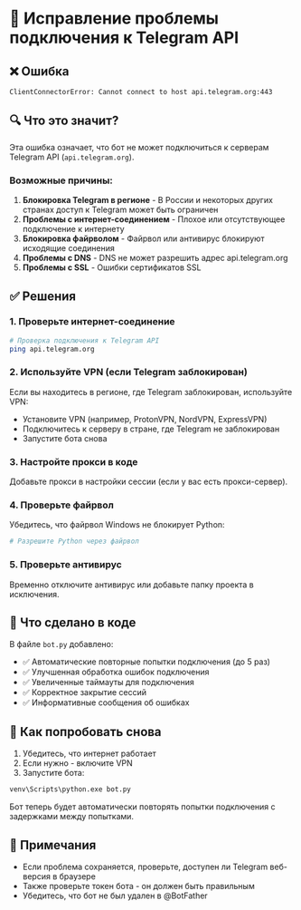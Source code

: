 # 🔧 Исправление проблемы подключения к Telegram API

## ❌ Ошибка
```
ClientConnectorError: Cannot connect to host api.telegram.org:443
```

## 🔍 Что это значит?

Эта ошибка означает, что бот не может подключиться к серверам Telegram API (`api.telegram.org`). 

### Возможные причины:
1. **Блокировка Telegram в регионе** - В России и некоторых других странах доступ к Telegram может быть ограничен
2. **Проблемы с интернет-соединением** - Плохое или отсутствующее подключение к интернету
3. **Блокировка файрволом** - Файрвол или антивирус блокируют исходящие соединения
4. **Проблемы с DNS** - DNS не может разрешить адрес api.telegram.org
5. **Проблемы с SSL** - Ошибки сертификатов SSL

## ✅ Решения

### 1. Проверьте интернет-соединение
```bash
# Проверка подключения к Telegram API
ping api.telegram.org
```

### 2. Используйте VPN (если Telegram заблокирован)
Если вы находитесь в регионе, где Telegram заблокирован, используйте VPN:
- Установите VPN (например, ProtonVPN, NordVPN, ExpressVPN)
- Подключитесь к серверу в стране, где Telegram не заблокирован
- Запустите бота снова

### 3. Настройте прокси в коде
Добавьте прокси в настройки сессии (если у вас есть прокси-сервер).

### 4. Проверьте файрвол
Убедитесь, что файрвол Windows не блокирует Python:
```powershell
# Разрешите Python через файрвол
```

### 5. Проверьте антивирус
Временно отключите антивирус или добавьте папку проекта в исключения.

## 🔄 Что сделано в коде

В файле `bot.py` добавлено:
- ✅ Автоматические повторные попытки подключения (до 5 раз)
- ✅ Улучшенная обработка ошибок подключения
- ✅ Увеличенные таймауты для подключения
- ✅ Корректное закрытие сессий
- ✅ Информативные сообщения об ошибках

## 🚀 Как попробовать снова

1. Убедитесь, что интернет работает
2. Если нужно - включите VPN
3. Запустите бота:
```bash
venv\Scripts\python.exe bot.py
```

Бот теперь будет автоматически повторять попытки подключения с задержками между попытками.

## 📝 Примечания

- Если проблема сохраняется, проверьте, доступен ли Telegram веб-версия в браузере
- Также проверьте токен бота - он должен быть правильным
- Убедитесь, что бот не был удален в @BotFather




